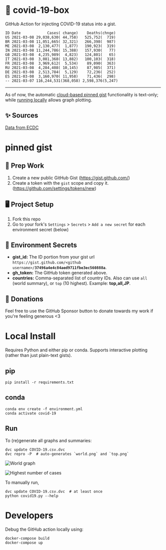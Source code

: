 # 🏥 covid-19-box

GitHub Action for injecting COVID-19 status into a gist.

```
ID Date            Cases( change)    Deaths(chnge)
US 2021-03-08 29,038,630( 44,758)   525,752(  719)
BR 2021-03-08 11,051,665( 32,321)   266,398(  987)
ME 2021-03-08  2,130,477(  1,877)   190,923(  319)
IN 2021-03-08 11,244,786( 15,388)   157,930(   77)
GB 2021-03-08  4,235,989(  4,823)   124,801(   65)
IT 2021-03-08  3,081,368( 13,882)   100,103(  318)
FR 2021-03-08  3,969,612(  5,534)    89,090(  363)
RU 2021-03-08  4,284,408( 10,145)    87,985(  371)
DE 2021-03-08  2,513,784(  5,129)    72,236(  252)
ES 2021-03-08  3,160,970( 11,958)    71,436(  298)
-- 2021-03-07 116,244,531(368,058) 2,598,376(5,247)
```

---

As of now, the automatic [cloud-based pinned gist](#pinned-gist) functionality is text-only;
while [running locally](#local-install) allows graph plotting.

## ✨ Sources

[Data from ECDC](https://www.ecdc.europa.eu/en/publications-data/download-todays-data-geographic-distribution-covid-19-cases-worldwide)

# pinned gist

## 🎒 Prep Work
1. Create a new public GitHub Gist (https://gist.github.com/)
1. Create a token with the `gist` scope and copy it. (https://github.com/settings/tokens/new)

## 🖥 Project Setup
1. Fork this repo
1. Go to your fork's `Settings` > `Secrets` > `Add a new secret` for each environment secret (below)

## 🤫 Environment Secrets
- **gist_id:** The ID portion from your gist url `https://gist.github.com/<github username>/`**`37496a4e4c84aed9711fbe3ec560888a`**.
- **gh_token:** The GitHub token generated above.
- **countries:** Comma-separated list of country IDs. Also can use `all` (world summary), or `top` (10 highest). Example: **top,all,JP**.

## 💸 Donations

Feel free to use the GitHub Sponsor button to donate towards my work if you're feeling generous <3

# Local Install

Requires Python and either pip or conda. Supports interactive plotting (rather than just plain-text gists).

## pip

```
pip install -r requirements.txt
```

## conda

```
conda env create -f environment.yml
conda activate covid-19
```

## Run

To (re)generate all graphs and summaries:

```
dvc update COVID-19.csv.dvc
dvc repro -P  # auto-generates `world.png` and `top.png`
```

![World graph](world.png)

![Highest number of cases](top.png)

To manually run,

```
dvc update COVID-19.csv.dvc  # at least once
python covid19.py --help
```

# Developers

Debug the GitHub action locally using:

```
docker-compose build
docker-compose up
```
